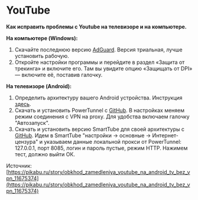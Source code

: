 # YouTube
**Как исправить проблемы с Youtube на телевизоре и на компьютере.**

**На компьютере (Windows):**

1. Скачайте последнюю версию [AdGuard](https://adguard.info/ru/welcome.html). Версия триальная, лучше установить рабочую.
2. Откройте настройки программы и перейдите в раздел «Защита от трекинга» и включите его. Там вы увидите опцию «Защищать от DPI» — включите её, поставив галочку.

 **На телевизоре (Android):**
 1. Определить архитектуру вашего Android устройства. Инструкция [здесь](https://www.comss.ru/page.php?id=11636).
 2. Скачать и установить PowerTunnel с [GitHub](https://github.com/krlvm/PowerTunnel-Android/releases). В настройках меняем режим соединения с VPN на proxy. Для удобства включаем галочку "Автозапуск".
 3. Скачать и установить версию SmartTube для своей архитектуры с [GitHub](https://github.com/yuliskov/SmartTube/releases). Идем в SmartTube "настройки -> основные -> Интернет-цензура" и указываем данные локальной прокси от PowerTunnel: 127.0.0.1, порт 8085, логин и пароль пустые, режим HTTP. Нажимем тест, должно выйти ОК.
 
 Источник: [https://pikabu.ru/story/obkhod_zamedleniya_youtube_na_android_tv_bez_vpn_11675374](https://pikabu.ru/story/obkhod_zamedleniya_youtube_na_android_tv_bez_vpn_11675374) 
